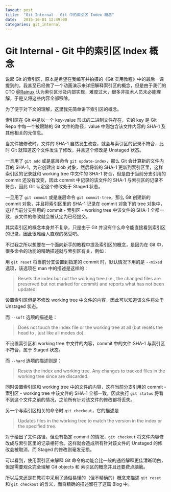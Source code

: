 ```yaml
---
layout: post
title:  "Git Internal - Git 中的索引区 Index 概念"
date:   2015-10-01 12:49:00
categories: git_internal
---
```


# Git Internal - Git 中的索引区 Index 概念

说起 Git 的索引区，原本是希望在我编写并拍摄的《Git 实用教程》中的最后一课提到的，我甚至已经做了一个动画演示来详细解释索引区的概念，但是由于我们的 CTO [@Rainux](https://gitcafe.com/rainux) 认为索引区涉及内部实现，难度过大，很多非技术人员未必能理解，于是又将这些内容全部移除。

为了便于对下文的理解，这里我先简单讲下索引区的概念。

索引区在 Git 中是以一个 key-value 形式的二进制文件存在，它的 key 是 Git Repo 中每一个被跟踪的 Git 文件的路径，value 中则包含该文件内容的 SHA-1 及其他相关的元信息。

当文件被修改时，文件的 SHA-1 自然发生改变，就会与索引区的记录不符合，此时 Git 就知道这个文件发生了修改，并且这个修改是 Unstaged 状态。

一旦用了 `git add` 或是底层命令 `git update-index`，那么 Git 会计算新的文件内容的 SHA-1，为它创建出 blob 对象，然后将新的 SHA-1 更新到索引区里，这样索引区的记录就和 working tree 中文件的 SHA-1 符合，但是由于当前分支引用的 commit 还没有改变，因此 commit 中记录的该文件的 SHA-1 与索引区的记录不符合，因此 Git 认定这个修改处于 Staged 状态。

一旦用了 `git commit` 或是底层命令 `git commit-tree`，那么 Git 创建新的 commit 对象，并且将索引区里的 SHA-1 记录在 commit 对象下的 tree 对象中，这样当前分支引用的 commit - 索引区 - working tree 中该文件的 SHA-1 全都一致，该文件的修改就会被认定为已经提交。

其实索引区的概念本身并不复杂，只是由于 Git 并没有什么命令能直接看到索引区的记录，因此很难给人直观的感受吧。

不过我之所以想要在一个面向新手的教程中提及索引区的概念，是因为在 Git 中，很多命令的功能的精确描述就与索引区有关，例如：

用 `git reset` 将当前分支设置到指定的 commit 时，默认情况下用的是 `--mixed` 选项，该选项在 man 中的描述是这样的：

> Resets the index but not the working tree (i.e., the changed files are preserved but not marked for commit) and reports what has not been updated.

设置索引区但是不修改 working tree 中文件的内容，因此可以知道该文件将处于 Unstaged 状态。

而 `--soft` 选项的描述是：

> Does not touch the index file or the working tree at all (but resets the head to <commit>, just like all modes do).

不设置索引区和 working tree 中文件的内容，commit 中的文件 SHA-1 与索引区不符合，属于 Staged 状态。

而 `--hard` 选项的描述则是：

> Resets the index and working tree. Any changes to tracked files in the working tree since <commit> are discarded.

同时设置索引区和 working tree 中的文件的内容，这样当前分支引用的 commit - 索引区 - working tree 中该文件的 SHA-1 全都一致，因此执行 `git status` 将看不到这个文件之前的情况，之前所有针对该文件的修改都将丢失。

另一个与索引区相关的命令时 `git checkout`，它的描述是

> Updates files in the working tree to match the version in the index or the specified tree.

对于给出了文件路径，但没有指定 commit 的情况，`git checkout` 将文件内容修改成与索引区里的记录相符合。这样就会造成所有针对该文件的 Unstaged 的修改会被取消，而 Staged 的修改则毫发无损。

可以看到，使用索引区来解释 Git 命令的功能会比一般的通俗解释更佳清晰明白，但是需要观众完全理解 Git objects 和 索引区的概念并且还要费点脑筋。

所以后来还是在教程中采用了通俗易懂的（但不精确的）概念来描述 `git reset` 和 `git checkout` 的含义，而将精确的描述留在了这篇 Blog 中。
